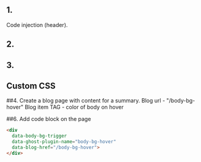 ## 1. 
Code injection (header).
<link href="https://ghosthub.boo/assets/bg-switch-on-hover/style.css" rel="stylesheet">

## 2.
<script>
   const values = {
  	page: '#collection-687b1088b61d2531582003b7',  //page ID
    attribute: 'data-body-bg-trigger'     // code block's attribute
  };

  <script src="https://ghosthub.boo/assets/bg-switch-on-hover/index.js"></script>

## 3.
Custom CSS
   -

##4.
Create a blog page with content for a summary. Blog url - "/body-bg-hover"
Blog item TAG - color of body on hover

##6. 
Add code block on the page
```html
<div 
  data-body-bg-trigger 
  data-ghost-plugin-name="body-bg-hover" 
  data-blog-href="/body-bg-hover">
</div>
```






